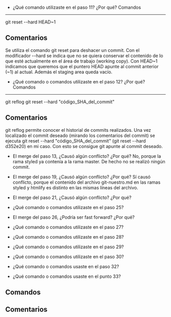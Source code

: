 - ¿Qué comando utilizaste en el paso 11? ¿Por qué?
Comandos
--------
  git reset --hard HEAD~1

Comentarios
-----------
  Se utiliza el comando git reset para deshacer un commit.
  Con el modificador --hard se indica que no se quiera conservar el contenido de
  lo que esté actualmente en el área de trabajo (working copy).
  Con HEAD~1 indicamos que queremos que el puntero HEAD apunte al commit anterior
  (~1) al actual.
  Además el staging area queda vacío.

- ¿Qué comando o comandos utilizaste en el paso 12? ¿Por qué?
Comandos
--------
  git reflog
  git reset --hard "código_SHA_del_commit"

Comentarios
-----------
  git reflog permite conocer el historial de commits realizados.
  Una vez localizado el commit deseado (mirando los comentarios del commit) se
  ejecuta git reset --hard "código_SHA_del_commit" (git reset --hard d352e20) en
  mi caso. Con esto se consigue git apunte al commit deseado.

- El merge del paso 13, ¿Causó algún conflicto? ¿Por qué?
No, porque la rama styled ya contenía a la rama master. De hecho no se realizó
ningún commit.

- El merge del paso 19, ¿Causó algún conflicto? ¿Por qué?
Sí causó conflicto, porque el contenido del archivo git-nuestro.md en las ramas
styled y htmlify es distinto en las mismas líneas del archivo.

- El merge del paso 21, ¿Causó algún conflicto? ¿Por qué?
- ¿Qué comando o comandos utilizaste en el paso 25?
- El merge del paso 26, ¿Podría ser fast forward? ¿Por qué?
- ¿Qué comando o comandos utilizaste en el paso 27?
- ¿Qué comando o comandos utilizaste en el paso 28?
- ¿Qué comando o comandos utilizaste en el paso 29?
- ¿Qué comando o comandos utilizaste en el paso 30?
- ¿Qué comando o comandos usaste en el paso 32?
- ¿Qué comando o comandos usaste en el punto 33?

Comandos
--------
Comentarios
-----------
